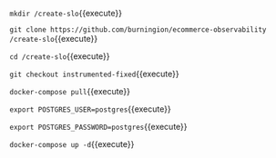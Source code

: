 
`mkdir /create-slo`{{execute}}

`git clone https://github.com/burningion/ecommerce-observability /create-slo`{{execute}}

`cd /create-slo`{{execute}}

`git checkout instrumented-fixed`{{execute}}

`docker-compose pull`{{execute}}

`export POSTGRES_USER=postgres`{{execute}}

`export POSTGRES_PASSWORD=postgres`{{execute}}

`docker-compose up -d`{{execute}}